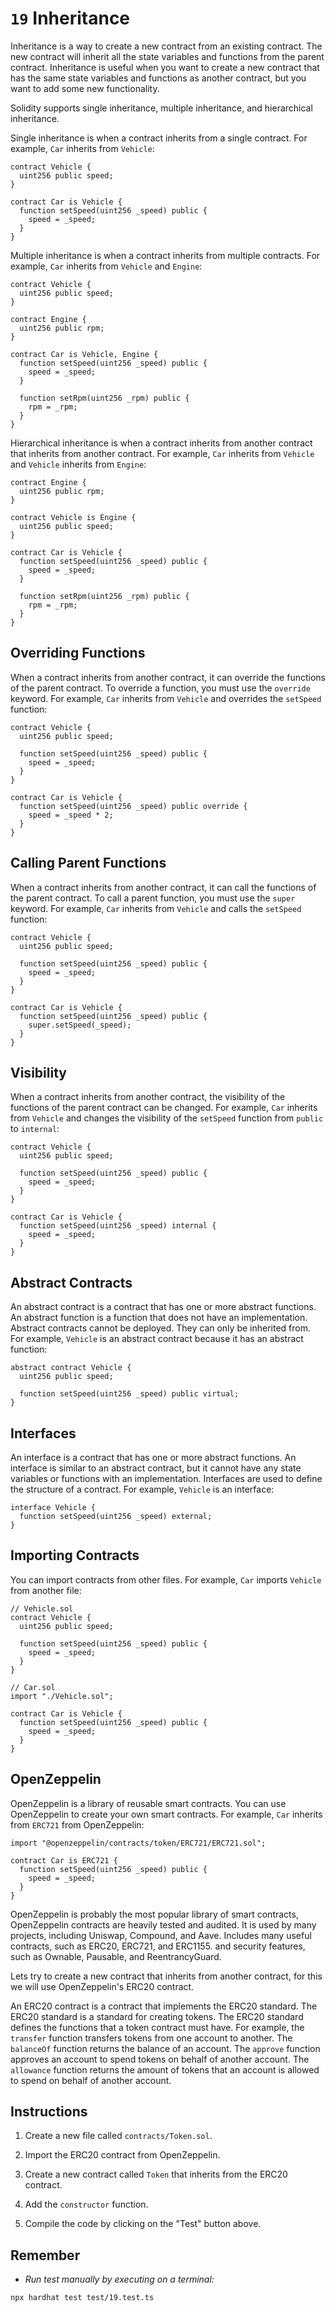 # `19` Inheritance

Inheritance is a way to create a new contract from an existing contract. The new contract will inherit all the state variables and functions from the parent contract. Inheritance is useful when you want to create a new contract that has the same state variables and functions as another contract, but you want to add some new functionality.

Solidity supports single inheritance, multiple inheritance, and hierarchical inheritance.

Single inheritance is when a contract inherits from a single contract. For example, `Car` inherits from `Vehicle`:

```solidity
contract Vehicle {
  uint256 public speed;
}

contract Car is Vehicle {
  function setSpeed(uint256 _speed) public {
    speed = _speed;
  }
}

```

Multiple inheritance is when a contract inherits from multiple contracts. For example, `Car` inherits from `Vehicle` and `Engine`:

```solidity
contract Vehicle {
  uint256 public speed;
}

contract Engine {
  uint256 public rpm;
}

contract Car is Vehicle, Engine {
  function setSpeed(uint256 _speed) public {
    speed = _speed;
  }

  function setRpm(uint256 _rpm) public {
    rpm = _rpm;
  }
}

```

Hierarchical inheritance is when a contract inherits from another contract that inherits from another contract. For example, `Car` inherits from `Vehicle` and `Vehicle` inherits from `Engine`:

```solidity
contract Engine {
  uint256 public rpm;
}

contract Vehicle is Engine {
  uint256 public speed;
}

contract Car is Vehicle {
  function setSpeed(uint256 _speed) public {
    speed = _speed;
  }

  function setRpm(uint256 _rpm) public {
    rpm = _rpm;
  }
}

```

## Overriding Functions

When a contract inherits from another contract, it can override the functions of the parent contract. To override a function, you must use the `override` keyword. For example, `Car` inherits from `Vehicle` and overrides the `setSpeed` function:

```solidity
contract Vehicle {
  uint256 public speed;

  function setSpeed(uint256 _speed) public {
    speed = _speed;
  }
}

contract Car is Vehicle {
  function setSpeed(uint256 _speed) public override {
    speed = _speed * 2;
  }
}

```

## Calling Parent Functions

When a contract inherits from another contract, it can call the functions of the parent contract. To call a parent function, you must use the `super` keyword. For example, `Car` inherits from `Vehicle` and calls the `setSpeed` function:

```solidity
contract Vehicle {
  uint256 public speed;

  function setSpeed(uint256 _speed) public {
    speed = _speed;
  }
}

contract Car is Vehicle {
  function setSpeed(uint256 _speed) public {
    super.setSpeed(_speed);
  }
}

```

## Visibility

When a contract inherits from another contract, the visibility of the functions of the parent contract can be changed. For example, `Car` inherits from `Vehicle` and changes the visibility of the `setSpeed` function from `public` to `internal`:

```solidity
contract Vehicle {
  uint256 public speed;

  function setSpeed(uint256 _speed) public {
    speed = _speed;
  }
}

contract Car is Vehicle {
  function setSpeed(uint256 _speed) internal {
    speed = _speed;
  }
}

```

## Abstract Contracts

An abstract contract is a contract that has one or more abstract functions. An abstract function is a function that does not have an implementation. Abstract contracts cannot be deployed. They can only be inherited from. For example, `Vehicle` is an abstract contract because it has an abstract function:

```solidity
abstract contract Vehicle {
  uint256 public speed;

  function setSpeed(uint256 _speed) public virtual;
}

```

## Interfaces

An interface is a contract that has one or more abstract functions. An interface is similar to an abstract contract, but it cannot have any state variables or functions with an implementation. Interfaces are used to define the structure of a contract. For example, `Vehicle` is an interface:

```solidity
interface Vehicle {
  function setSpeed(uint256 _speed) external;
}

```

## Importing Contracts

You can import contracts from other files. For example, `Car` imports `Vehicle` from another file:

```solidity
// Vehicle.sol
contract Vehicle {
  uint256 public speed;

  function setSpeed(uint256 _speed) public {
    speed = _speed;
  }
}

// Car.sol
import "./Vehicle.sol";

contract Car is Vehicle {
  function setSpeed(uint256 _speed) public {
    speed = _speed;
  }
}

```

## OpenZeppelin

OpenZeppelin is a library of reusable smart contracts. You can use OpenZeppelin to create your own smart contracts. For example, `Car` inherits from `ERC721` from OpenZeppelin:

```solidity
import "@openzeppelin/contracts/token/ERC721/ERC721.sol";

contract Car is ERC721 {
  function setSpeed(uint256 _speed) public {
    speed = _speed;
  }
}

```

OpenZeppelin is probably the most popular library of smart contracts, OpenZeppelin contracts are heavily tested and audited. It is used by many projects, including Uniswap, Compound, and Aave. Includes many useful contracts, such as ERC20, ERC721, and ERC1155. and security features, such as Ownable, Pausable, and ReentrancyGuard.

Lets try to create a new contract that inherits from another contract, for this we will use OpenZeppelin's ERC20 contract.

An ERC20 contract is a contract that implements the ERC20 standard. The ERC20 standard is a standard for creating tokens. The ERC20 standard defines the functions that a token contract must have. For example, the `transfer` function transfers tokens from one account to another. The `balanceOf` function returns the balance of an account. The `approve` function approves an account to spend tokens on behalf of another account. The `allowance` function returns the amount of tokens that an account is allowed to spend on behalf of another account.

## Instructions

1. Create a new file called `contracts/Token.sol`.

2. Import the ERC20 contract from OpenZeppelin.

3. Create a new contract called `Token` that inherits from the ERC20 contract.

4. Add the `constructor` function.

5. Compile the code by clicking on the "Test" button above.

## Remember

- _Run test manually by executing on a terminal:_

```shell
npx hardhat test test/19.test.ts
```
